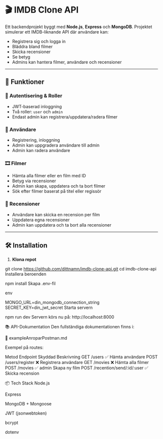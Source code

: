 # 🎬 IMDB Clone API

Ett backendprojekt byggt med **Node.js**, **Express** och **MongoDB**. Projektet simulerar ett IMDB-liknande API där användare kan:

- Registrera sig och logga in
- Bläddra bland filmer
- Skicka recensioner
- Se betyg
- Admins kan hantera filmer, användare och recensioner

---

## 🚀 Funktioner

### 🔐 Autentisering & Roller
- JWT-baserad inloggning
- Två roller: `user` och `admin`
- Endast admin kan registrera/uppdatera/radera filmer

### 👥 Användare
- Registrering, inloggning
- Admin kan uppgradera användare till admin
- Admin kan radera användare

### 🎞️ Filmer
- Hämta alla filmer eller en film med ID
- Betyg via recensioner
- Admin kan skapa, uppdatera och ta bort filmer
- Sök efter filmer baserat på titel eller regissör

### 📝 Recensioner
- Användare kan skicka en recension per film
- Uppdatera egna recensioner
- Admin kan uppdatera och ta bort alla recensioner

---

## 🛠️ Installation

1. **Klona repot**

git clone https://github.com/dittnamn/imdb-clone-api.git
cd imdb-clone-api
Installera beroenden


npm install
Skapa .env-fil

env

MONGO_URL=din_mongodb_connection_string
SECRET_KEY=din_jwt_secret
Starta servern


npm run dev
Servern körs nu på: http://localhost:8000

📚 API-Dokumentation
Den fullständiga dokumentationen finns i:

📄 exampleAnroparPostman.md

Exempel på routes:

Metod	      Endpoint	          Skyddad	Beskrivning
GET	        /users	             ✅	Hämta användare
POST      	/users/register	     ❌	Registrera användare
GET	        /movies            	❌	Hämta alla filmer
POST      	/movies	            ✅ admin	Skapa ny film
POST	    /recention/send/:id/:user	✅	Skicka recension

📦 Tech Stack
Node.js

Express

MongoDB + Mongoose

JWT (jsonwebtoken)

bcrypt

dotenv
